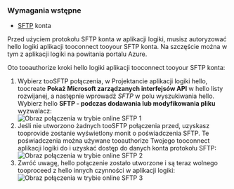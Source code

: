 ### <a name="prerequisites"></a>Wymagania wstępne
* [SFTP](https://en.wikipedia.org/wiki/SSH_File_Transfer_Protocol) konta  

Przed użyciem protokołu SFTP konta w aplikacji logiki, musisz autoryzować hello logiki aplikacji tooconnect tooyour SFTP konta. Na szczęście można w tym z aplikacji logiki na powitania portalu Azure.  

Oto tooauthorize kroki hello logiki aplikacji tooconnect tooyour SFTP konta:  

1. Wybierz tooSFTP połączenia, w Projektancie aplikacji logiki hello, toocreate **Pokaż Microsoft zarządzanych interfejsów API** w hello listy rozwijanej, a następnie wprowadź *SFTP* w polu wyszukiwania hello. Wybierz hello **SFTP - podczas dodawania lub modyfikowania pliku** wyzwalacz:  
   ![Obraz połączenia w trybie online SFTP 1](./media/connectors-create-api-sftp/sftp-1.png)  
2. Jeśli nie utworzono żadnych tooSFTP połączenia przed, uzyskasz tooprovide zostanie wyświetlony monit o poświadczenia SFTP. Te poświadczenia można używane tooauthorize Twojego tooconnect aplikacji logiki do i uzyskać dostęp do danych konta protokołu SFTP:  
   ![Obraz połączenia w trybie online SFTP 2](./media/connectors-create-api-sftp/sftp-2.png)  
3. Zwróć uwagę, hello połączenie zostało utworzone i są teraz wolnego tooproceed z hello innych czynności w aplikacji logiki:   
   ![Obraz połączenia w trybie online SFTP 3](./media/connectors-create-api-sftp/sftp-3.png) 

